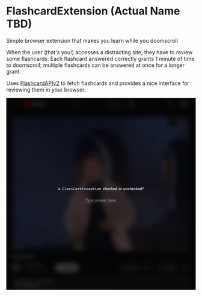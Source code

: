 # FlashcardExtension (Actual Name TBD)

Simple browser extension that makes you learn while you doomscroll 


When the user (that's you!) accesses a distracting site, they have to review some flashcards. Each flashcard answered correctly grants 1 minute of time to doomscroll; multiple flashcards can be answered at once for a longer grant.

Uses [FlashcardAPIv2](https://github.com/blobsey/FlashcardAPIv2) to fetch flashcards and provides a nice interface for reviewing them in your browser.

![screenshot](https://github.com/blobsey/FlashcardExtension/blob/main/media/screenshot.png?raw=true)
